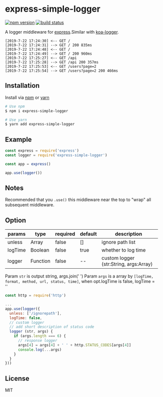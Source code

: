 # express-simple-logger

[![npm version](https://img.shields.io/npm/v/express-simple-logger.svg?style=flat)](https://www.npmjs.com/package/express-simple-logger)
[![build status](https://img.shields.io/travis/nicholascao/express-simple-logger.svg?style=flat)](https://travis-ci.org/NicholasCao/express-simple-logger)

 A logger middleware for [express](https://github.com/expressjs/express).Similar with [koa-logger](https://github.com/koajs/logger).

```
[2019-7-22 17:24:30] <-- GET /
[2019-7-22 17:24:31] --> GET / 200 835ms
[2019-7-22 17:24:48] <-- GET /
[2019-7-22 17:24:49] --> GET / 200 960ms
[2019-7-22 17:25:27] <-- GET /api
[2019-7-22 17:25:28] --> GET /api 200 357ms
[2019-7-22 17:25:53] <-- GET /users?page=2
[2019-7-22 17:25:54] --> GET /users?page=2 200 466ms
```

## Installation

Install via [npm](https://npmjs.com) or [yarn](https://yarnpkg.com)

```bash
# Use npm
$ npm i express-simple-logger

# Use yarn
$ yarn add express-simple-logger
```

## Example

```js
const express = require('express')
const logger = require('express-simple-logger')

const app = express()

app.use(logger())
```

## Notes

  Recommended that you `.use()` this middleware near the top
  to "wrap" all subsequent middleware.

## Option

|params|type|required|default|description|
|---|---|---|---|---|
|unless|Array|false|[]|ignore path list|
|logTime|Boolean|false|true|whether to log time|
|logger|Function|false|--|custom logger  (str:String, args:Array)|

  Param `str` is output string, args.join(' ')
  Param `args` is a array by `[logTime, format, method, url, status, time]`, when opt.logTime is false, logTime = ''

```js
const http = require('http')

...
app.use(logger({
  unless: ['/ignorepath'],
  logTime: false,
  // custom logger
  // add short description of status code
  logger (str, args) {
    if (args.length === 6) {
      // response logger
      args[4] = args[4] + ' ' + http.STATUS_CODES[args[4]]
      console.log(...args)
    }
  }
}))
```

## License

  MIT
